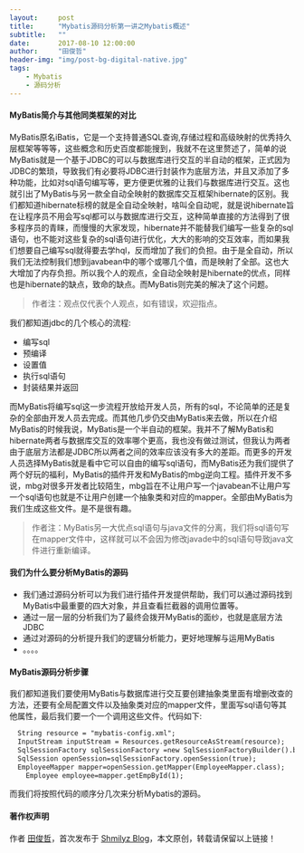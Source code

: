 ```yaml
---
layout:     post
title:      "Mybatis源码分析第一讲之Mybatis概述"
subtitle:   ""
date:       2017-08-10 12:00:00
author:     "田俊哲"
header-img: "img/post-bg-digital-native.jpg"
tags:
    - Mybatis
    - 源码分析
---
```



	


#### MyBatis简介与其他同类框架的对比

MyBatis原名iBatis，它是一个支持普通SQL查询,存储过程和高级映射的优秀持久层框架等等等，这些概念和历史百度都能搜到，我就不在这里赘述了，简单的说MyBatis就是一个基于JDBC的可以与数据库进行交互的半自动的框架，正式因为JDBC的繁琐，导致我们有必要将JDBC进行封装作为底层方法，并且又添加了多种功能，比如对sql语句编写等，更方便更优雅的让我们与数据库进行交互。这也就引出了MyBatis与另一款全自动全映射的数据库交互框架hibernate的区别。我们都知道hibernate标榜的就是全自动全映射，啥叫全自动呢，就是说hibernate旨在让程序员不用会写sql都可以与数据库进行交互，这种简单直接的方法得到了很多程序员的青睐，而慢慢的大家发现，hibernate并不能替我们编写一些复杂的sql语句，也不能对这些复杂的sql语句进行优化，大大的影响的交互效率，而如果我们想要自己编写sql就得要去学hql，反而增加了我们的负担。由于是全自动，所以我们无法控制我们想到javabean中的哪个或哪几个值，而是映射了全部。这也大大增加了内存负担。所以我个人的观点，全自动全映射是hibernate的优点，同样也是hibernate的缺点，致命的缺点。而MyBatis则完美的解决了这个问题。



> 作者注：观点仅代表个人观点，如有错误，欢迎指点。


我们都知道jdbc的几个核心的流程:
- 编写sql
- 预编译
- 设置值
- 执行sql语句
- 封装结果并返回

而MyBatis将编写sql这一步流程开放给开发人员，所有的sql，不论简单的还是复杂的全部由开发人员去完成。而其他几步仍交由MyBatis来去做，所以在介绍MyBatis的时候我说，MyBatis是一个半自动的框架。我并不了解MyBatis和hibernate两者与数据库交互的效率哪个更高，我也没有做过测试，但我认为两者由于底层方法都是JDBC所以两者之间的效率应该没有多大的差距。而更多的开发人员选择MyBatis就是看中它可以自由的编写sql语句，而MyBatis还为我们提供了两个好玩的福利，MyBatis的插件开发和MyBatis的mbg逆向工程。插件开发不多说，mbg对很多开发者比较陌生，mbg旨在不让用户写一个javabean不让用户写一个sql语句也就是不让用户创建一个抽象类和对应的mapper。全部由MyBatis为我们生成这些文件。是不是很有趣。

> 作者注：MyBatis另一大优点sql语句与java文件的分离，我们将sql语句写在mapper文件中，这样就可以不会因为修改javade中的sql语句导致java文件进行重新编译。


#### 我们为什么要分析MyBatis的源码
- 我们通过源码分析可以为我们进行插件开发提供帮助，我们可以通过源码找到MyBatis中最重要的四大对象，并且查看拦截器的调用位置等。
- 通过一层一层的分析我们为了最终会拨开MyBatis的面纱，也就是底层方法JDBC
- 通过对源码的分析提升我们的逻辑分析能力，更好地理解与运用MyBatis
- 。。。。

#### MyBatis源码分析步骤
我们都知道我们要使用MyBatis与数据库进行交互要创建抽象类里面有增删改查的方法，还要有全局配置文件以及抽象类对应的mapper文件，里面写sql语句等其他属性，最后我们要一个一个调用这些文件。代码如下:
```html
  String resource = "mybatis-config.xml";
  InputStream inputStream = Resources.getResourceAsStream(resource);
  SqlSessionFactory sqlSessionFactory =new SqlSessionFactoryBuilder().build(inputStream);
  SqlSession openSession=sqlSessionFactory.openSession(true);
  EmployeeMapper mapper=openSession.getMapper(EmployeeMapper.class);
	Employee employee=mapper.getEmpById(1);
```

而我们将按照代码的顺序分几次来分析Mybatis的源码。



#### 著作权声明


作者 [田俊哲](https://shmilyz.github.io)，首次发布于 [Shmilyz Blog](https://shmilyz.github.io)，本文原创，转载请保留以上链接！

